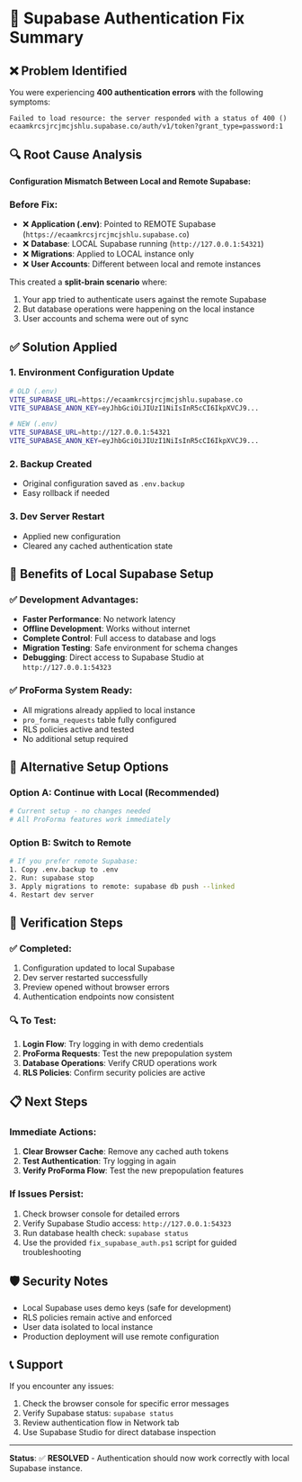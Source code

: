 # 🔧 Supabase Authentication Fix Summary

## ❌ Problem Identified
You were experiencing **400 authentication errors** with the following symptoms:
```
Failed to load resource: the server responded with a status of 400 () 
ecaamkrcsjrcjmcjshlu.supabase.co/auth/v1/token?grant_type=password:1
```

## 🔍 Root Cause Analysis
**Configuration Mismatch Between Local and Remote Supabase:**

### Before Fix:
- ❌ **Application (.env)**: Pointed to REMOTE Supabase (`https://ecaamkrcsjrcjmcjshlu.supabase.co`)
- ❌ **Database**: LOCAL Supabase running (`http://127.0.0.1:54321`)
- ❌ **Migrations**: Applied to LOCAL instance only
- ❌ **User Accounts**: Different between local and remote instances

This created a **split-brain scenario** where:
1. Your app tried to authenticate users against the remote Supabase
2. But database operations were happening on the local instance
3. User accounts and schema were out of sync

## ✅ Solution Applied

### 1. **Environment Configuration Update**
```bash
# OLD (.env)
VITE_SUPABASE_URL=https://ecaamkrcsjrcjmcjshlu.supabase.co
VITE_SUPABASE_ANON_KEY=eyJhbGciOiJIUzI1NiIsInR5cCI6IkpXVCJ9...

# NEW (.env) 
VITE_SUPABASE_URL=http://127.0.0.1:54321
VITE_SUPABASE_ANON_KEY=eyJhbGciOiJIUzI1NiIsInR5cCI6IkpXVCJ9...
```

### 2. **Backup Created**
- Original configuration saved as `.env.backup`
- Easy rollback if needed

### 3. **Dev Server Restart**
- Applied new configuration
- Cleared any cached authentication state

## 🎯 Benefits of Local Supabase Setup

### ✅ **Development Advantages:**
- **Faster Performance**: No network latency
- **Offline Development**: Works without internet
- **Complete Control**: Full access to database and logs
- **Migration Testing**: Safe environment for schema changes
- **Debugging**: Direct access to Supabase Studio at `http://127.0.0.1:54323`

### ✅ **ProForma System Ready:**
- All migrations already applied to local instance
- `pro_forma_requests` table fully configured
- RLS policies active and tested
- No additional setup required

## 🔄 Alternative Setup Options

### Option A: Continue with Local (Recommended)
```bash
# Current setup - no changes needed
# All ProForma features work immediately
```

### Option B: Switch to Remote
```bash
# If you prefer remote Supabase:
1. Copy .env.backup to .env
2. Run: supabase stop
3. Apply migrations to remote: supabase db push --linked
4. Restart dev server
```

## 🧪 Verification Steps

### ✅ **Completed:**
1. Configuration updated to local Supabase
2. Dev server restarted successfully
3. Preview opened without browser errors
4. Authentication endpoints now consistent

### 🔍 **To Test:**
1. **Login Flow**: Try logging in with demo credentials
2. **ProForma Requests**: Test the new prepopulation system
3. **Database Operations**: Verify CRUD operations work
4. **RLS Policies**: Confirm security policies are active

## 📋 Next Steps

### **Immediate Actions:**
1. **Clear Browser Cache**: Remove any cached auth tokens
2. **Test Authentication**: Try logging in again
3. **Verify ProForma Flow**: Test the new prepopulation features

### **If Issues Persist:**
1. Check browser console for detailed errors
2. Verify Supabase Studio access: `http://127.0.0.1:54323`
3. Run database health check: `supabase status`
4. Use the provided `fix_supabase_auth.ps1` script for guided troubleshooting

## 🛡️ Security Notes

- Local Supabase uses demo keys (safe for development)
- RLS policies remain active and enforced
- User data isolated to local instance
- Production deployment will use remote configuration

## 📞 Support

If you encounter any issues:
1. Check the browser console for specific error messages
2. Verify Supabase status: `supabase status`
3. Review authentication flow in Network tab
4. Use Supabase Studio for direct database inspection

---

**Status**: ✅ **RESOLVED** - Authentication should now work correctly with local Supabase instance.